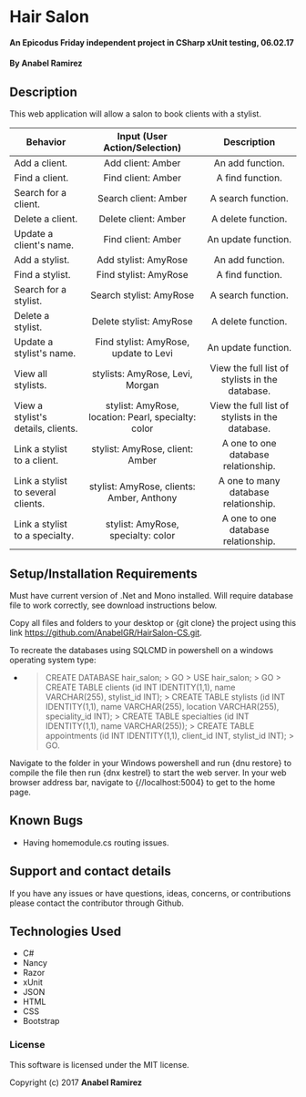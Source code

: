 # Hair Salon

#### An Epicodus Friday independent project in CSharp xUnit testing, 06.02.17

#### **By Anabel Ramirez**

## Description

This web application will allow a salon to book clients with a stylist.

|Behavior| Input (User Action/Selection) |Description|
|---|:---:|:---:|
|Add a client. |Add client: Amber|An add function. |
|Find a client. |Find client: Amber|A find function. |
|Search for a client. |Search client: Amber|A search function. |
|Delete a client. |Delete client: Amber|A delete function. |
|Update a client's name. |Find client: Amber|An update function. |
|Add a stylist. |Add stylist: AmyRose|An add function. |
|Find a stylist. |Find stylist: AmyRose|A find function. |
|Search for a stylist. |Search stylist: AmyRose|A search function. |
|Delete a stylist. |Delete stylist: AmyRose|A delete function. |
|Update a stylist's name. |Find stylist: AmyRose, update to Levi|An update function. |
|View all stylists. |stylists: AmyRose, Levi, Morgan|View the full list of stylists in the database. |
|View a stylist's details, clients. |stylist: AmyRose, location: Pearl, specialty: color |View the full list of stylists in the database. |
|Link a stylist to a client. |stylist: AmyRose, client: Amber|A one to one database relationship. |
|Link a stylist to several clients. |stylist: AmyRose, clients: Amber, Anthony|A one to many database relationship. |
|Link a stylist to a specialty. |stylist: AmyRose, specialty: color|A one to one database relationship. |

## Setup/Installation Requirements

Must have current version of .Net and Mono installed. Will require database file to work correctly, see download instructions below.

Copy all files and folders to your desktop or {git clone} the project using this link https://github.com/AnabelGR/HairSalon-CS.git.

To recreate the databases using SQLCMD in powershell on a windows operating system type:
* > CREATE DATABASE hair_salon; > GO > USE hair_salon; > GO > CREATE TABLE clients (id INT IDENTITY(1,1), name VARCHAR(255), stylist_id INT); > CREATE TABLE stylists (id INT IDENTITY(1,1), name VARCHAR(255), location VARCHAR(255), speciality_id INT); > CREATE TABLE specialties (id INT IDENTITY(1,1), name VARCHAR(255)); > CREATE TABLE appointments (id INT IDENTITY(1,1), client_id INT, stylist_id INT); > GO.

Navigate to the folder in your Windows powershell and run {dnu restore} to compile the file then run {dnx kestrel} to start the web server. In your web browser address bar, navigate to {//localhost:5004} to get to the home page.

## Known Bugs

* Having homemodule.cs routing issues.

## Support and contact details

If you have any issues or have questions, ideas, concerns, or contributions please contact the contributor through Github.

## Technologies Used

* C#
* Nancy
* Razor
* xUnit
* JSON
* HTML
* CSS
* Bootstrap

### License
This software is licensed under the MIT license.

Copyright (c) 2017 **Anabel Ramirez**

